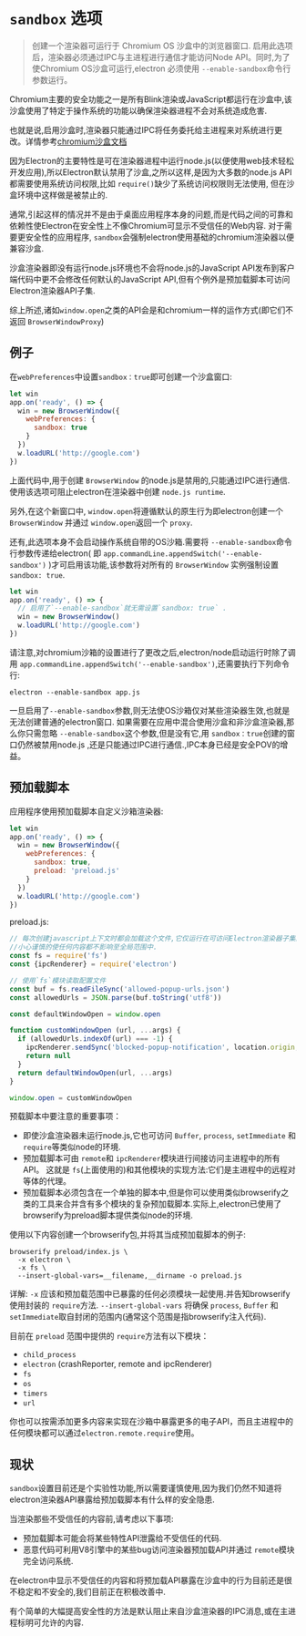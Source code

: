 # `sandbox` 选项

>创建一个渲染器可运行于 Chromium OS 沙盒中的浏览器窗口. 启用此选项后，渲染器必须通过IPC与主进程进行通信才能访问Node API。同时,为了使Chromium OS沙盒可运行,electron 必须使用 `--enable-sandbox`命令行参数运行。

Chromium主要的安全功能之一是所有Blink渲染或JavaScript都运行在沙盒中,该沙盒使用了特定于操作系统的功能以确保渲染器进程不会对系统造成危害.

也就是说,启用沙盒时,渲染器只能通过IPC将任务委托给主进程来对系统进行更改。详情参考[chromium沙盒文档](https://www.chromium.org/developers/design-documents/sandbox)      

因为Electron的主要特性是可在渲染器进程中运行node.js(以便使用web技术轻松开发应用),所以Electron默认禁用了沙盒,之所以这样,是因为大多数的node.js API都需要使用系统访问权限,比如 `require()`缺少了系统访问权限则无法使用, 但在沙盒环境中这样做是被禁止的.

 通常,引起这样的情况并不是由于桌面应用程序本身的问题,而是代码之间的可靠和依赖性使Electron在安全性上不像Chromium可显示不受信任的Web内容. 对于需要更安全性的应用程序, `sandbox`会强制electron使用基础的chromium渲染器以便兼容沙盒.

沙盒渲染器即没有运行node.js环境也不会将node.js的JavaScript API发布到客户端代码中更不会修改任何默认的JavaScript API,但有个例外是预加载脚本可访问Electron渲染器API子集.

综上所述,诸如`window.open`之类的API会是和chromium一样的运作方式(即它们不返回 `BrowserWindowProxy`)

## 例子

在`webPreferences`中设置`sandbox：true`即可创建一个沙盒窗口:

```js
let win
app.on('ready', () => {
  win = new BrowserWindow({
    webPreferences: {
      sandbox: true
    }
  })
  w.loadURL('http://google.com')
})
```

上面代码中,用于创建 `BrowserWindow` 的node.js是禁用的,只能通过IPC进行通信.使用该选项可阻止electron在渲染器中创建 `node.js runtime`.

另外,在这个新窗口中, `window.open`将遵循默认的原生行为即electron创建一个 `BrowserWindow` 并通过 `window.open`返回一个 `proxy`.

还有,此选项本身不会启动操作系统自带的OS沙箱.需要将 `--enable-sandbox`命令行参数传递给electron( 即 `app.commandLine.appendSwitch('--enable-sandbox')` )才可启用该功能,该参数将对所有的 `BrowserWindow` 实例强制设置 `sandbox: true`.

```js
let win
app.on('ready', () => {
  // 启用了`--enable-sandbox`就无需设置`sandbox: true` .
  win = new BrowserWindow()
  w.loadURL('http://google.com')
})
```

请注意,对chromium沙箱的设置进行了更改之后,electron/node启动运行时除了调用 `app.commandLine.appendSwitch('--enable-sandbox')`,还需要执行下列命令行:

```
electron --enable-sandbox app.js
```

一旦启用了`--enable-sandbox`参数,则无法使OS沙箱仅对某些渲染器生效,也就是无法创建普通的electron窗口.
如果需要在应用中混合使用沙盒和非沙盒渲染器,那么你只需忽略 `--enable-sandbox`这个参数,但是没有它,用 `sandbox：true`创建的窗口仍然被禁用node.js ,还是只能通过IPC进行通信.,IPC本身已经是安全POV的增益。

## 预加载脚本

应用程序使用预加载脚本自定义沙箱渲染器:

```js
let win
app.on('ready', () => {
  win = new BrowserWindow({
    webPreferences: {
      sandbox: true,
      preload: 'preload.js'
    }
  })
  w.loadURL('http://google.com')
})
```

preload.js:

```js
// 每次创建javascript上下文时都会加载这个文件,它仅运行在可访问Electron渲染器子集的局部范围中,你务必
//小心谨慎的使任何内容都不影响至全局范围中.
const fs = require('fs')
const {ipcRenderer} = require('electron')

// 使用`fs`模块读取配置文件
const buf = fs.readFileSync('allowed-popup-urls.json')
const allowedUrls = JSON.parse(buf.toString('utf8'))

const defaultWindowOpen = window.open

function customWindowOpen (url, ...args) {
  if (allowedUrls.indexOf(url) === -1) {
    ipcRenderer.sendSync('blocked-popup-notification', location.origin, url)
    return null
  }
  return defaultWindowOpen(url, ...args)
}

window.open = customWindowOpen
```

预载脚本中要注意的重要事项：

- 即使沙盒渲染器未运行node.js,它也可访问 `Buffer`, `process`, `setImmediate` 和 `require`等类似node的环境.
- 预加载脚本可由 `remote`和 `ipcRenderer`模块进行间接访问主进程中的所有API。 这就是 `fs`(上面使用的)和其他模块的实现方法:它们是主进程中的远程对等体的代理。
- 预加载脚本必须包含在一个单独的脚本中,但是你可以使用类似browserify之类的工具来合并含有多个模块的复杂预加载脚本.实际上,electron已使用了browserify为preload脚本提供类似node的环境.

使用以下内容创建一个browserify包,并将其当成预加载脚本的例子:

    browserify preload/index.js \
      -x electron \
      -x fs \
      --insert-global-vars=__filename,__dirname -o preload.js
      
详解:
 `-x` 应该和预加载范围中已暴露的任何必须模块一起使用.并告知browserify使用封装的 `require`方法. 
 `--insert-global-vars` 将确保 `process`, `Buffer` 和 `setImmediate`取自封闭的范围内(通常这个范围是指browserify注入代码).

目前在 `preload` 范围中提供的 `require`方法有以下模块：

- `child_process`
- `electron` (crashReporter, remote and ipcRenderer)
- `fs`
- `os`
- `timers`
- `url`

你也可以按需添加更多内容来实现在沙箱中暴露更多的电子API，而且主进程中的任何模块都可以通过`electron.remote.require`使用。

## 现状

 `sandbox`设置目前还是个实验性功能,所以需要谨慎使用,因为我们仍然不知道将electron渲染器API暴露给预加载脚本有什么样的安全隐患.
 
当渲染那些不受信任的内容前,请考虑以下事项:


- 预加载脚本可能会将某些特性API泄露给不受信任的代码.
- 恶意代码可利用V8引擎中的某些bug访问渲染器预加载API并通过 `remote`模块完全访问系统.

在electron中显示不受信任的内容和将预加载API暴露在沙盒中的行为目前还是很不稳定和不安全的,我们目前正在积极改善中.

有个简单的大幅提高安全性的方法是默认阻止来自沙盒渲染器的IPC消息,或在主进程标明可允许的内容.